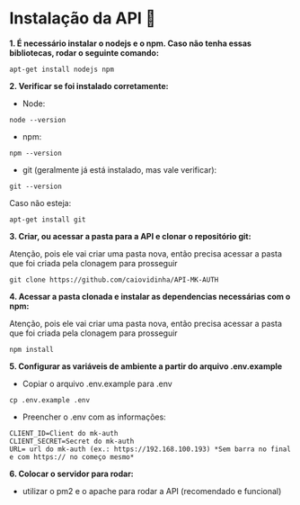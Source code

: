 # Instalação da API 📜
**1. É necessário instalar o nodejs e o npm. Caso não tenha essas bibliotecas, rodar o seguinte comando:**

```linux
apt-get install nodejs npm
```

**2. Verificar se foi instalado corretamente:**
- Node:
```linux
node --version
```
- npm:
```linux
npm --version
```
- git  (geralmente já está instalado, mas vale verificar):
```linux
git --version
```
Caso não esteja:
```linux
apt-get install git
```

**3. Criar, ou acessar a pasta para a API e clonar o repositório git:**

Atenção, pois ele vai criar uma pasta nova, então precisa acessar a pasta que foi criada pela clonagem para prosseguir
```git
git clone https://github.com/caiovidinha/API-MK-AUTH
```

**4. Acessar a pasta clonada e instalar as dependencias necessárias com o npm:**

Atenção, pois ele vai criar uma pasta nova, então precisa acessar a pasta que foi criada pela clonagem para prosseguir
```
npm install
```

**5. Configurar as variáveis de ambiente a partir do arquivo .env.example**
- Copiar o arquivo .env.example para .env
```
cp .env.example .env
```

- Preencher o .env com as informações:
```
CLIENT_ID=Client do mk-auth
CLIENT_SECRET=Secret do mk-auth
URL= url do mk-auth (ex.: https://192.168.100.193) *Sem barra no final e com https:// no começo mesmo*
```

**6. Colocar o servidor para rodar:**
- utilizar o pm2 e o apache para rodar a API (recomendado e funcional)



